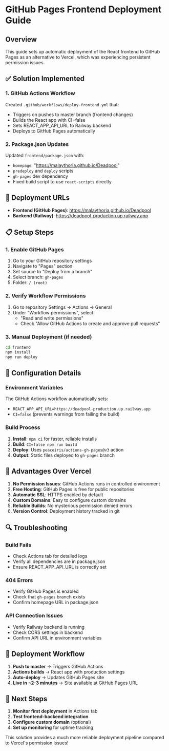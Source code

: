 # GitHub Pages Frontend Deployment Guide

## Overview

This guide sets up automatic deployment of the React frontend to GitHub Pages as an alternative to Vercel, which was experiencing persistent permission issues.

## ✅ Solution Implemented

### 1. GitHub Actions Workflow

Created `.github/workflows/deploy-frontend.yml` that:
- Triggers on pushes to master branch (frontend changes)
- Builds the React app with CI=false
- Sets REACT_APP_API_URL to Railway backend
- Deploys to GitHub Pages automatically

### 2. Package.json Updates

Updated `frontend/package.json` with:
- `homepage`: "https://malaythoria.github.io/Deadpool"
- `predeploy` and `deploy` scripts
- `gh-pages` dev dependency
- Fixed build script to use `react-scripts` directly

## 🚀 Deployment URLs

- **Frontend (GitHub Pages)**: https://malaythoria.github.io/Deadpool
- **Backend (Railway)**: https://deadpool-production.up.railway.app

## 📋 Setup Steps

### 1. Enable GitHub Pages

1. Go to your GitHub repository settings
2. Navigate to "Pages" section
3. Set source to "Deploy from a branch"
4. Select branch: `gh-pages`
5. Folder: `/ (root)`

### 2. Verify Workflow Permissions

1. Go to repository Settings → Actions → General
2. Under "Workflow permissions", select:
   - "Read and write permissions"
   - Check "Allow GitHub Actions to create and approve pull requests"

### 3. Manual Deployment (if needed)

```bash
cd frontend
npm install
npm run deploy
```

## 🔧 Configuration Details

### Environment Variables

The GitHub Actions workflow automatically sets:
- `REACT_APP_API_URL=https://deadpool-production.up.railway.app`
- `CI=false` (prevents warnings from failing the build)

### Build Process

1. **Install**: `npm ci` for faster, reliable installs
2. **Build**: `CI=false npm run build` 
3. **Deploy**: Uses `peaceiris/actions-gh-pages@v3` action
4. **Output**: Static files deployed to `gh-pages` branch

## 🎯 Advantages Over Vercel

1. **No Permission Issues**: GitHub Actions runs in controlled environment
2. **Free Hosting**: GitHub Pages is free for public repositories
3. **Automatic SSL**: HTTPS enabled by default
4. **Custom Domains**: Easy to configure custom domains
5. **Reliable Builds**: No mysterious permission denied errors
6. **Version Control**: Deployment history tracked in git

## 🔍 Troubleshooting

### Build Fails
- Check Actions tab for detailed logs
- Verify all dependencies are in package.json
- Ensure REACT_APP_API_URL is correctly set

### 404 Errors
- Verify GitHub Pages is enabled
- Check that `gh-pages` branch exists
- Confirm homepage URL in package.json

### API Connection Issues
- Verify Railway backend is running
- Check CORS settings in backend
- Confirm API URL in environment variables

## 🔄 Deployment Workflow

1. **Push to master** → Triggers GitHub Actions
2. **Actions builds** → React app with production settings
3. **Auto-deploy** → Updates GitHub Pages site
4. **Live in ~2-3 minutes** → Site available at GitHub Pages URL

## 📝 Next Steps

1. **Monitor first deployment** in Actions tab
2. **Test frontend-backend integration**
3. **Configure custom domain** (optional)
4. **Set up monitoring** for uptime tracking

This solution provides a much more reliable deployment pipeline compared to Vercel's permission issues!